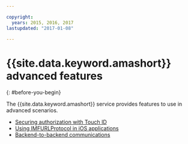 ```yaml
---

copyright:
  years: 2015, 2016, 2017
lastupdated: "2017-01-08"

---
```


# {{site.data.keyword.amashort}} advanced features
{: #before-you-begin}

The {{site.data.keyword.amashort}} service provides features to use in advanced scenarios.
* [Securing authorization with Touch ID](advanced-topics-touchid.html)
* [Using IMFURLProtocol in iOS applications](advanced-topics-IMFURLProtocol.html)
* [Backend-to-backend communications](advanced-topics-oauthsdk.html)
